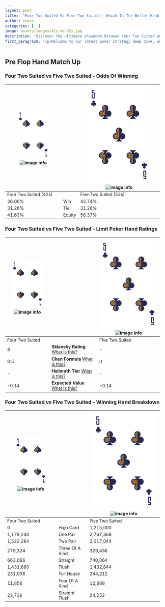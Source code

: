 ```yaml
---
layout: post
title:  "Four Two Suited Vs Five Two Suited | Which Is The Better Hand In Poker? A Complete Guide"
author: reece
categories: [  ]
image: assets/images/42s-vs-52s.jpg
description: "Discover the ultimate showdown between Four Two Suited and Five Two Suited in poker! Uncover the odds, strategies, and scenarios where one hand triumphs over the other. Get ready to up your poker game with this thrilling analysis."
first_paragraph: "<p>Welcome to our latest poker strategy deep dive, where we're pitting two distinct hands against each other in a high-stakes showdown: Four Two Suited vs Five Two Suited.</p><p>In the dynamic world of poker, every decision counts, and knowing which hand holds the upper hand is key to your success at the table.</p><p>In this article, we'll dissect these two hands, explore the scenarios where one dominates the other, and equip you with the knowledge to make strategic choices that can tip the odds in your favor.</p><p>Get ready to unravel the intriguing dynamics of these poker hands and elevate your game to new heights.</p>"
---
```




[comment]: # (sp0)

## Pre Flop Hand Match Up

<div class="table hand-ratings" markdown="1"> 



### Four Two Suited vs Five Two Suited - Odds Of Winning


    
| ![image info](assets/images/hand1/4.png) ![image info](assets/images/hand1/2s.png) |  | ![image info](assets/images/hand2/5.png) ![image info](assets/images/hand2/2s.png) |
| -------- | -------- | -------- |
| Four Two Suited (42s) |  | Five Two Suited (52s) |
| 26.00% | Win | 42.74% |
| 31.26% | Tie | 31.26% |
| 41.63% | Equity | 58.37% |




[comment]: # (sp1)



### Four Two Suited vs Five Two Suited - Limit Poker Hand Ratings


    
| ![image info](assets/images/hand1/4.png) ![image info](assets/images/hand1/2s.png) |  | ![image info](assets/images/hand2/5.png) ![image info](assets/images/hand2/2s.png) |
| -------- | -------- | -------- |
| Four Two Suited |  | Five Two Suited |
| 8 | **Sklansky Rating** [What is this?](/sklansky-rating-explained) | - |
| 0.5 | **Chen Formula** [What is this?](/chen-formula-explained) | 0 |
| - | **Hellmuth Tier** [What is this?](/Hellmuth-tier-explained) | - |
| -0.14 | **Expected Value** [What is this?](/expected-value-explained) | -0.14 |




[comment]: # (sp2)



### Four Two Suited vs Five Two Suited - Winning Hand Breakdown


    
| ![image info](assets/images/hand1/4.png) ![image info](assets/images/hand1/2s.png) |  | ![image info](assets/images/hand2/5.png) ![image info](assets/images/hand2/2s.png) |
| -------- | -------- | -------- |
| Four Two Suited |  | Five Two Suited |
| 0 | High Card | 1,215,000 |
| 1,179,240 | One Pair | 2,767,368 |
| 1,522,284 | Two Pair | 2,017,044 |
| 279,324 | Three Of A Kind | 329,436 |
| 663,096 | Straight | 740,064 |
| 1,431,660 | Flush | 1,432,644 |
| 231,036 | Full House | 244,212 |
| 11,856 | Four Of A Kind | 12,888 |
| 23,736 | Straight Flush | 24,252 |




[comment]: # (sp3)



</div>

[comment]: # (sp4)



[comment]: # (sp5)

